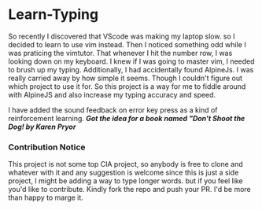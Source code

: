 # Learn-Typing

So recently I discovered that VScode was making my laptop slow. so I decided to learn to use vim instead. Then I noticed something odd while I was praticing the vimtutor. That whenever I hit the number row, I was looking down on my keyboard. I knew if I was going to master vim, I needed to brush up my typing. Additionally, I had accidentally found AlpineJs. I was really carried away by how simple it seems. Though I couldn't figure out which project to use it for. So this project is a way for me to fiddle around with AlpineJS and also increase my typing accuracy and speed.

I have added the sound feedback on error key press as a kind of reinforcement learning. ***Got the idea for a book named "Don't Shoot the Dog! by Karen Pryor***


### Contribution Notice
This project is not some top CIA project, so anybody is free to clone and whatever with it and any suggestion is welcome since this is just a side project, I might be adding a way to type longer words. but if you feel like you'd like to contribute. Kindly fork the repo and push your PR. I'd be more than happy to marge it.

